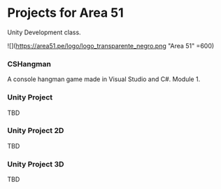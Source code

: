 ﻿# Projects for Area 51
Unity Development class.

![](https://area51.pe/logo/logo_transparente_negro.png "Area 51" =600)

### CSHangman
A console hangman game made in Visual Studio and C#. Module 1.

### Unity Project
TBD

### Unity Project 2D
TBD

### Unity Project 3D
TBD
